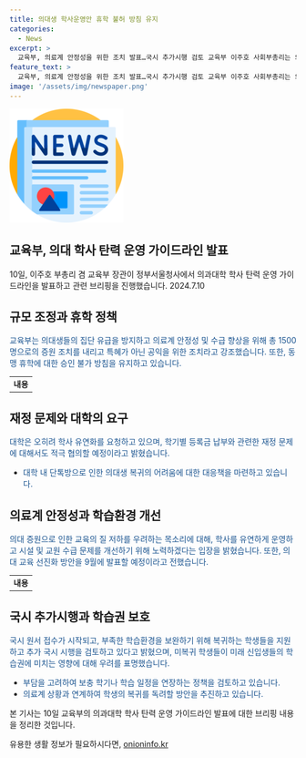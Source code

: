 ```yaml
---
title: 의대생 학사운영안 휴학 불허 방침 유지
categories:
  - News
excerpt: >
  교육부, 의료계 안정성을 위한 조치 발표…국시 추가시행 검토 교육부 이주호 사회부총리는 의과대학 학사 탄력 운영 가이드라인을 발표했다. 이에 대해 특혜가 아닌 공익을 위한 조치라고 강조했으며, 의대생들의 동맹휴학 요구에 대해서는 승인 불가 방침을 유지한다고 밝혔다. 또한, 의대생의 복귀를 독려하기 위한 여러 대책을 검토 중이라고 전했다. 내년도 신입생들의 학습권 보호에 대한 우려도 공론화되고 있다.
feature_text: >
  교육부, 의료계 안정성을 위한 조치 발표…국시 추가시행 검토 교육부 이주호 사회부총리는 의과대학 학사 탄력 운영 가이드라인을 발표했다. 이에 대해 특혜가 아닌 공익을 위한 조치라고 강조했으며, 의대생들의 동맹휴학 요구에 대해서는 승인 불가 방침을 유지한다고 밝혔다. 또한, 의대생의 복귀를 독려하기 위한 여러 대책을 검토 중이라고 전했다. 내년도 신입생들의 학습권 보호에 대한 우려도 공론화되고 있다.
image: '/assets/img/newspaper.png'
---
```


<p><img src="/assets/img/newspaper.png" alt="kimp 속보" /></p>

<h2>교육부, 의대 학사 탄력 운영 가이드라인 발표</h2>

<p data-ke-size="size16">10일, 이주호 부총리 겸 교육부 장관이 정부서울청사에서 의과대학 학사 탄력 운영 가이드라인을 발표하고 관련 브리핑을 진행했습니다. 2024.7.10</p>

<h2>규모 조정과 휴학 정책</h2>

<p><span style="color: #1a5490;">교육부는 의대생들의 집단 유급을 방지하고 의료계 안정성 및 수급 향상을 위해 총 1500명으로의 증원 조치를 내리고 특혜가 아닌 공익을 위한 조치라고 강조했습니다. 또한, 동맹 휴학에 대한 승인 불가 방침을 유지하고 있습니다.</span></p>

<table>
    <tr>
        <td style="text-align: center; height: 17px;"><b>내용</b></td>
    </tr>
</table>

<h2>재정 문제와 대학의 요구</h2>

<p><span style="color: #1a5490;">대학은 오히려 학사 유연화를 요청하고 있으며, 학기별 등록금 납부와 관련한 재정 문제에 대해서도 적극 협의할 예정이라고 밝혔습니다.</span></p>

<ul>
    <li><span style="color: #1a5490;">대학 내 단톡방으로 인한 의대생 복귀의 어려움에 대한 대응책을 마련하고 있습니다.</span></li>
</ul>

<h2>의료계 안정성과 학습환경 개선</h2>

<p><span style="color: #1a5490;">의대 증원으로 인한 교육의 질 저하를 우려하는 목소리에 대해, 학사를 유연하게 운영하고 시설 및 교원 수급 문제를 개선하기 위해 노력하겠다는 입장을 밝혔습니다. 또한, 의대 교육 선진화 방안을 9월에 발표할 예정이라고 전했습니다.</span></p>

<table>
    <tr>
        <td style="text-align: center; height: 17px;"><b>내용</b></td>
    </tr>
</table>

<h2>국시 추가시행과 학습권 보호</h2>

<p><span style="color: #1a5490;">국시 원서 접수가 시작되고, 부족한 학습환경을 보완하기 위해 복귀하는 학생들을 지원하고 추가 국시 시행을 검토하고 있다고 밝혔으며, 미복귀 학생들이 미래 신입생들의 학습권에 미치는 영향에 대해 우려를 표명했습니다.</span></p>

<ul>
    <li><span style="color: #1a5490;">부담을 고려하여 보충 학기나 학습 일정을 연장하는 정책을 검토하고 있습니다.</span></li>
    <li><span style="color: #1a5490;">의료계 상황과 연계하여 학생의 복귀를 독려할 방안을 추진하고 있습니다.</span></li>
</ul>

<p data-ke-size="size16">본 기사는 10일 교육부의 의과대학 학사 탄력 운영 가이드라인 발표에 대한 브리핑 내용을 정리한 것입니다.</p>
유용한 생활 정보가 필요하시다면, <a href="https://onioninfo.kr" rel="dofollow">onioninfo.kr</a>


